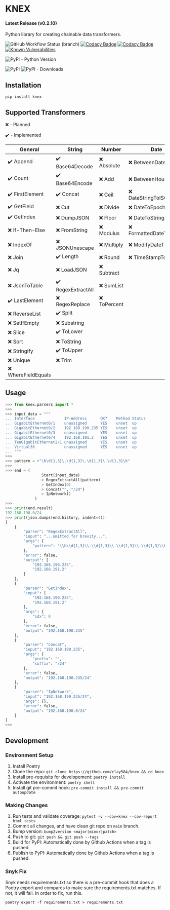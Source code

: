# KNEX

<!-- markdownlint-disable MD001 -->
#### Latest Release (v0.2.10)
<!-- markdownlint-enable MD001 -->
Python library for creating chainable data transformers.

![GitHub Workflow Status (branch)](https://img.shields.io/github/workflow/status/clay584/knex/Pytest/main)
[![Codacy Badge](https://app.codacy.com/project/badge/Grade/48345d8053824abaab78d5acfadf1c91)](https://www.codacy.com/gh/clay584/knex/dashboard?utm_source=github.com&amp;utm_medium=referral&amp;utm_content=clay584/knex&amp;utm_campaign=Badge_Grade)
[![Codacy Badge](https://app.codacy.com/project/badge/Coverage/48345d8053824abaab78d5acfadf1c91)](https://www.codacy.com/gh/clay584/knex/dashboard?utm_source=github.com&utm_medium=referral&utm_content=clay584/knex&utm_campaign=Badge_Coverage)
[![Known Vulnerabilities](https://snyk.io/test/github/clay584/knex/badge.svg)](https://snyk.io/test/github/clay584/knex)

![PyPI - Python Version](https://img.shields.io/pypi/pyversions/knex)

![PyPI](https://img.shields.io/pypi/v/knex)
![PyPI - Downloads](https://img.shields.io/pypi/dm/knex)

## Installation

`pip install knex`

## Supported Transformers

:x: - Planned

:heavy_check_mark: - Implemented

<!-- markdownlint-disable MD013 -->
| General                           | String                               | Number        | Date                      | Other          |
| --------------------------------- | ------------------------------------ | ------------- | ------------------------- | -------------- |
| :heavy_check_mark: Append       | :heavy_check_mark: Base64Decode    | :x: Absolute  | :x: BetweenDates          | :heavy_check_mark: TextFSMParse |
| :heavy_check_mark: Count        | :heavy_check_mark: Base64Encode    | :x: Add       | :x: BetweenHours          | :x: ThisOrThat  |
| :heavy_check_mark: FirstElement | :heavy_check_mark: Concat          | :x: Ceil      | :x: DateStringToISOFormat | :x: Ttp  |
| :heavy_check_mark: GetField     | :x: Cut                              | :x: Divide    | :x: DateToEpoch           |       :x: URLDecode         |
| :heavy_check_mark: GetIndex     | :x: DumpJSON                         | :x: Floor     | :x: DateToString          |         :x: URLEncode       |
| :x: If-Then-Else                  | :x: FromString                       | :x: Modulus   | :x: FormattedDateToEpoch  |
| :x: IndexOf                       | :x: JSONUnescape                     | :x: Multiply  | :x: ModifyDateTime        |                |
| :x: Join                          | :heavy_check_mark: Length          | :x: Round     | :x: TimeStampToDate       |                |
| :x: Jq                            | :x: LoadJSON                         | :x: Subtract  |                           |                |
| :x: JsonToTable                   | :heavy_check_mark: RegexExtractAll | :x: SumList   |                           |                |
| :heavy_check_mark: LastElement  | :x: RegexReplace                     | :x: ToPercent |                           |
| :x: ReverseList                   | :heavy_check_mark: Split           |               |                           |                |
| :x: SetIfEmpty                    | :x: Substring                        |               |                           |                |
| :x: Slice                         | :heavy_check_mark: ToLower         |               |                           |                |
| :x: Sort                          | :x: ToString                         |               |                           |                |
| :x: Stringify                     | :heavy_check_mark: ToUpper         |               |                           |                |
| :x: Unique                        | :x: Trim                             |               |                           |                |
| :x: WhereFieldEquals              |                                      |               |                           |                |
<!-- markdownlint-enable MD013 -->

## Usage

```python
>>> from knex.parsers import *
>>>
>>> input_data = """
... Interface             IP-Address      OK?    Method Status          Protocol
... GigabitEthernet0/1    unassigned      YES    unset  up              up
... GigabitEthernet0/2    192.168.190.235 YES    unset  up              up
... GigabitEthernet0/3    unassigned      YES    unset  up              up
... GigabitEthernet0/4    192.168.191.2   YES    unset  up              up
... TenGigabitEthernet2/1 unassigned      YES    unset  up              up
... Virtual36             unassigned      YES    unset  up              up
... """
>>>
>>> pattern = r"\b\d{1,3}\.\d{1,3}\.\d{1,3}\.\d{1,3}\b"
>>>
>>> end = (
                Start(input_data)
                > RegexExtractAll(pattern)
                > GetIndex(0)
                > Concat("", "/24")
                > IpNetwork()
             )
>>>
>>> print(end.result)
192.168.190.0/24
>>> print(json.dumps(end.history, indent=4))
[
    {
        "parser": "RegexExtractAll",
        "input": "...omitted for brevity...",
        "args": {
            "pattern": "\\b\\d{1,3}\\.\\d{1,3}\\.\\d{1,3}\\.\\d{1,3}\\b"
        },
        "error": false,
        "output": [
            "192.168.190.235",
            "192.168.191.2"
        ]
    },
    {
        "parser": "GetIndex",
        "input": [
            "192.168.190.235",
            "192.168.191.2"
        ],
        "args": {
            "idx": 0
        },
        "error": false,
        "output": "192.168.190.235"
    },
    {
        "parser": "Concat",
        "input": "192.168.190.235",
        "args": {
            "prefix": "",
            "suffix": "/24"
        },
        "error": false,
        "output": "192.168.190.235/24"
    },
    {
        "parser": "IpNetwork",
        "input": "192.168.190.235/24",
        "args": {},
        "error": false,
        "output": "192.168.190.0/24"
    }
]
>>>

```

## Development

### Environment Setup

1. Install Poetry
2. Clone the repo: `git clone https://github.com/clay584/knex && cd knex`
3. Install pre-requisits for developement: `poetry install`
4. Activate the environment: `poetry shell`
5. Install git pre-commit hook: `pre-commit install && pre-commit autoupdate`

### Making Changes

1. Run tests and validate coverage: `pytest -v --cov=knex --cov-report html tests`
2. Commit all changes, and have clean git repo on `main` branch.
3. Bump version: `bump2version <major|minor|patch>`
4. Push to git: `git push && git push --tags`
5. Build for PyPI: Automatically done by Github Actions when a tag is pushed.
6. Publish to PyPI: Automatically done by Github Actions when a tag is pushed.

### Snyk Fix

Snyk needs requirements.txt so there is a pre-commit hook that does a
Poetry export and compares to make sure the requirements.txt matches. If not,
it will fail. In order to fix, run this.

`poetry export -f requirements.txt > requirements.txt`

